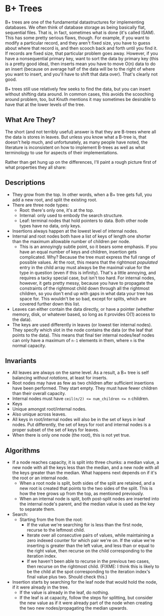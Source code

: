 B+ Trees
========

B+ trees are one of the fundamental datastructures for implementing databases. We often think of database storage as being basically flat, sequential files. That is, in fact, sometimes what is done (it's called ISAM). This has some pretty serious flaws, though. For example, if you want to modify a particular record, and they aren't fixed size, you have to guess about where that record is, and then scooch back and forth until you find it. If records are fixed size, that particular problem goes away. However, if you have a nonsequential primary key, want to sort the data by primary key (this is a pretty good idea), then inserts mean you have to move O(n) data to do an insert (because on average half of the data will be to the right of where you want to insert, and you'll have to shift that data over). That's clearly not good.

B+ trees still use relatively few seeks to find the data, but you can insert without shifting data around. In common cases, this avoids the scooching around problem, too, but Knuth mentions it may sometimes be desirable to have that at the lower levels of the tree.

What Are They?
--------------

The short (and not terribly useful) answer is that they are B-trees where all the data is stores in leaves. But unless you know what a B-tree is, that doesn't help much, and unfortunately, as many people have noted, the literature is inconsistent on how to implement B-trees as well as what terminology to use for aspects of their implementations.

Rather than get hung up on the differences, I'll paint a rough picture first of what properties they all share:

Descriptions
------------
* They grow from the top. In other words, when a B+ tree gets full, you add a new root, and split the existing root.
* There are three node types:
  * Root: there's only one, it's at the top.
  * Internal: only used to embody the search structure.
  * Leaf: terminal nodes that hold pointers to data. Both other node types have no data, only keys.
* Insertions always happen at the lowest level of internal nodes.
* Internal and root nodes both have a list of keys of length one shorter than the maximum allowable number of children per node.
  * This is an annoyingly subtle point, so it bears some emphasis. If you have an equal number of keys and children, insertion gets complicated. Why? Because the tree must express the full range of possible values. At the root, this means that the rightmost *populated* entry in the child array must always be the maximal value for the type in question (even if this is infinity). That's a little annoying, and requires a tacky special case, but isn't too hard. For internal nodes, however, it gets pretty messy, because you have to propagate the constraints of the rightmost child down through all the rightmost children, so you don't end up with gaps in what data your tree has space for. This wouldn't be so bad, except for splits, which are covered further down this list.
* Leaves can either contain the data directly, or have a pointer (whether memory, disk, or whatever based, so long as it provides O(1) access to the data).
* The keys are used differently in leaves (or lowest tier internal nodes). They specify which slot in the node contains the data (or the leaf that points to the data). This means that final tier internal nodes/leaf nodes can only have a maximum of `n-1` elements in them, where `n` is the normal capacity.

Invariants
----------

* All leaves are always on the same level. As a result, a B+ tree is self balancing *without rotations*, at least for inserts.
* Root nodes may have as few as two children after sufficient insertions have been performed. They start empty. They must have fewer children than their overall capacity.
* Internal nodes must have `ceil(n/2) <= num_children <= n` children.
* Keys
 * Unique amongst root/internal nodes.
 * Also unique across leaves.
 * All keys in root/internal nodes will also be in the set of keys in leaf nodes. Put differently, the set of keys for root and internal nodes is a proper subset of the set of keys for leaves.
  * When there is only one node (the root), this is not yet true.

Algorithms
----------

* If a node reaches capacity, it is split into three chunks: a median value, a new node with all the keys less than the median, and a new node with all the keys greater than the median. What happens next depends on if it's the root or an internal node.
  * When a root node is split, both sides of the split are retained, and a new root is created that points to the two sides of the split. This is how the tree grows up from the top, as mentioned previously.
  * When an internal node is split, both post-split nodes are inserted into the internal node's parent, and the median value is used as the key to separate them.
* Search:
  * Starting from the from the root:
    * If the value we're searching for is less than the first node, recurse to the leftmost child.
    * Iterate over all consecutive pairs of values, while maintaining a zero indexed counter for which pair we're on. If the value we're inserting is greater than the left value, and less than or equal to the right value, then recurse on the child corresponding to the iteration index.
    * If we haven't been able to recurse in the previous two cases, then recurse on the rightmost child. (FIXME: I think this is likely to be the child at the spot corresponding to the iteration index's final value plus two. Should check this.)
* Insertion starts by searching for the leaf node that would hold the node, if it were already in the tree.
  * If the value is already in the leaf, do nothing.
  * If the leaf is at capacity, follow the steps for splitting, but consider the new value as if it were already part of the node when creating the two new nodes/propagating the median upwards.
